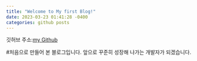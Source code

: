 ```yaml
---
title: "Welcome to My first Blog!"
date: 2023-03-23 01:41:28 -0400
categories: github posts
---
```


깃허브 주소:[my Github](https://github.com/Geunyeong-Kwon)

#처음으로 만들어 본 블로그입니다.
앞으로 꾸준히 성장해 나가는 개발자가 되겠습니다.

